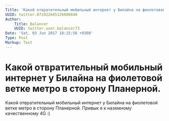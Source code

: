```yaml
---
Title: 'Какой отвратительный мобильный интернет у Билайна на фиолетовой ветке метро в сторону Планерной.'
UUID: twitter.871022645126606848
Author:
    Title: Balancer
    UUID: twitter.user.balancer73
Date: 'Sat, 03 Jun 2017 18:15:56 +0300'
Type: Post
Markup: Text
---
```


# Какой отвратительный мобильный интернет у Билайна на фиолетовой ветке метро в сторону Планерной.

Какой отвратительный мобильный интернет у Билайна на
фиолетовой ветке метро в сторону Планерной. Привык я к
наземному качественному 4G :)
